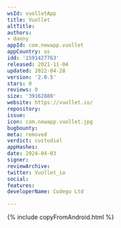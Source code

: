 ```yaml
---
wsId: vuolletApp
title: Vuollet
altTitle: 
authors:
- danny
appId: com.newapp.vuollet
appCountry: us
idd: '1591427763'
released: 2021-11-04
updated: 2022-04-28
version: '2.0.5'
stars: 0
reviews: 0
size: '39162880'
website: https://vuollet.io/
repository: 
issue: 
icon: com.newapp.vuollet.jpg
bugbounty: 
meta: removed
verdict: custodial
appHashes: 
date: 2024-04-03
signer: 
reviewArchive: 
twitter: Vuollet_io
social: 
features: 
developerName: Codego Ltd

---
```


{% include copyFromAndroid.html %}